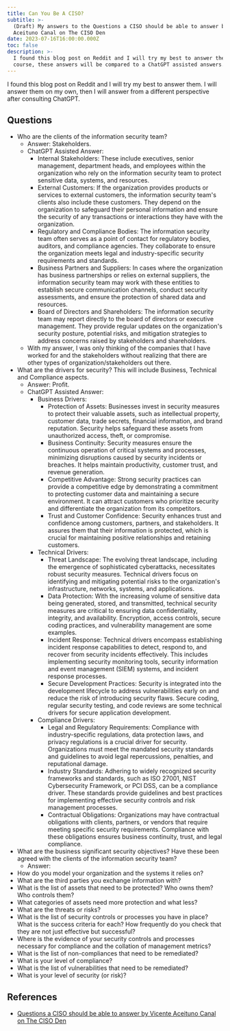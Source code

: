 ```yaml
---
title: Can You Be A CISO?
subtitle: >-
  (Draft) My answers to the Questions a CISO should be able to answer by Vicente
  Aceituno Canal on The CISO Den
date: 2023-07-16T16:00:00.000Z
toc: false
description: >-
  I found this blog post on Reddit and I will try my best to answer them. Of
  course, these answers will be compared to a ChatGPT assisted answers.
---
```


I found this blog post on Reddit and I will try my best to answer them. I will answer them on my own, then I will answer from a different perspective after consulting ChatGPT.

## Questions

* Who are the clients of the information security team?
  * Answer: Stakeholders.
  * ChatGPT Assisted Answer: 
    * Internal Stakeholders: These include executives, senior management, department heads, and employees within the organization who rely on the information security team to protect sensitive data, systems, and resources.
    * External Customers: If the organization provides products or services to external customers, the information security team's clients also include these customers. They depend on the organization to safeguard their personal information and ensure the security of any transactions or interactions they have with the organization.
    * Regulatory and Compliance Bodies: The information security team often serves as a point of contact for regulatory bodies, auditors, and compliance agencies. They collaborate to ensure the organization meets legal and industry-specific security requirements and standards.
    * Business Partners and Suppliers: In cases where the organization has business partnerships or relies on external suppliers, the information security team may work with these entities to establish secure communication channels, conduct security assessments, and ensure the protection of shared data and resources.
    * Board of Directors and Shareholders: The information security team may report directly to the board of directors or executive management. They provide regular updates on the organization's security posture, potential risks, and mitigation strategies to address concerns raised by stakeholders and shareholders.
  * With my answer, I was only thinking of the companies that I have worked for and the stakeholders without realizing that there are other types of organization/stakeholders out there.
* What are the drivers for security? This will include Business, Technical and Compliance aspects.
  * Answer: Profit.
  * ChatGPT Assisted Answer:
    * Business Drivers:
      * Protection of Assets: Businesses invest in security measures to protect their valuable assets, such as intellectual property, customer data, trade secrets, financial information, and brand reputation. Security helps safeguard these assets from unauthorized access, theft, or compromise.
      * Business Continuity: Security measures ensure the continuous operation of critical systems and processes, minimizing disruptions caused by security incidents or breaches. It helps maintain productivity, customer trust, and revenue generation.
      * Competitive Advantage: Strong security practices can provide a competitive edge by demonstrating a commitment to protecting customer data and maintaining a secure environment. It can attract customers who prioritize security and differentiate the organization from its competitors.
      * Trust and Customer Confidence: Security enhances trust and confidence among customers, partners, and stakeholders. It assures them that their information is protected, which is crucial for maintaining positive relationships and retaining customers.
    * Technical Drivers:
      * Threat Landscape: The evolving threat landscape, including the emergence of sophisticated cyberattacks, necessitates robust security measures. Technical drivers focus on identifying and mitigating potential risks to the organization's infrastructure, networks, systems, and applications.
      * Data Protection: With the increasing volume of sensitive data being generated, stored, and transmitted, technical security measures are critical to ensuring data confidentiality, integrity, and availability. Encryption, access controls, secure coding practices, and vulnerability management are some examples.
      * Incident Response: Technical drivers encompass establishing incident response capabilities to detect, respond to, and recover from security incidents effectively. This includes implementing security monitoring tools, security information and event management (SIEM) systems, and incident response processes.
      * Secure Development Practices: Security is integrated into the development lifecycle to address vulnerabilities early on and reduce the risk of introducing security flaws. Secure coding, regular security testing, and code reviews are some technical drivers for secure application development.
    * Compliance Drivers:
      * Legal and Regulatory Requirements: Compliance with industry-specific regulations, data protection laws, and privacy regulations is a crucial driver for security. Organizations must meet the mandated security standards and guidelines to avoid legal repercussions, penalties, and reputational damage.
      * Industry Standards: Adhering to widely recognized security frameworks and standards, such as ISO 27001, NIST Cybersecurity Framework, or PCI DSS, can be a compliance driver. These standards provide guidelines and best practices for implementing effective security controls and risk management processes.
      * Contractual Obligations: Organizations may have contractual obligations with clients, partners, or vendors that require meeting specific security requirements. Compliance with these obligations ensures business continuity, trust, and legal compliance.
* What are the business significant security objectives? Have these been agreed with the clients of the information security team?
  * Answer:
* How do you model your organization and the systems it relies on?
* What are the third parties you exchange information with?
* What is the list of assets that need to be protected? Who owns them? Who controls them?
* What categories of assets need more protection and what less?
* What are the threats or risks?
* What
  is the list of security controls or processes you have in place? What
  is the success criteria for each? How frequently do you check that they
  are not just effective but successful?
* Where is the evidence of your security controls and processes necessary for compliance and the collation of management metrics?
* What is the list of non-compliances that need to be remediated?
* What is your level of compliance?
* What is the list of vulnerabilities that need to be remediated?
* What is your level of security (or risk)?

## References

* [Questions a CISO should be able to answer by Vicente Aceituno Canal on The CISO Den](https://medium.com/the-ciso-den/questions-a-ciso-should-be-able-to-answer-87cdc681f746)
